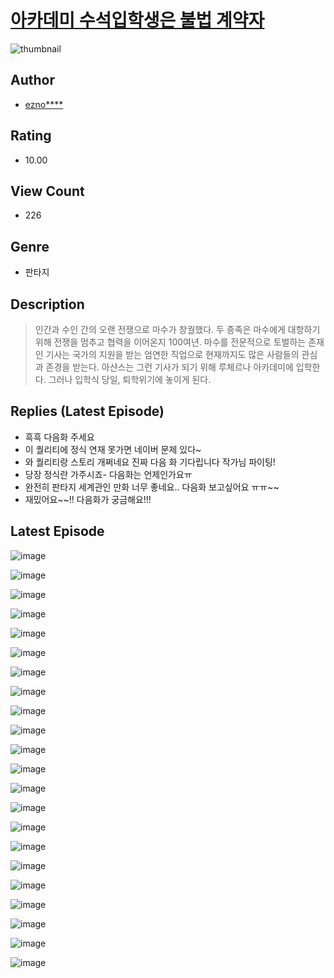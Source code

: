# [아카데미 수석입학생은 불법 계약자](https://comic.naver.com/challenge/list?titleId=811386)
![thumbnail](https://image-comic.pstatic.net/user_contents_data/challenge_comic/2023/05/25/upload_3689965846873006694_480x623.jpeg)

## Author
- [ezno****](https://comic.naver.com/artistTitle?id=367305)

## Rating
- 10.00

## View Count
- 226

## Genre
- 판타지

## Description
> 인간과 수인 간의 오랜 전쟁으로 마수가 창궐했다. 두 종족은 마수에게 대항하기 위해 전쟁을 멈추고 협력을 이어온지 100여년. 마수를 전문적으로 토벌하는 존재인 기사는 국가의 지원을 받는 엄연한 직업으로 현재까지도 많은 사람들의 관심과 존경을 받는다. 아샨스는 그런 기사가 되기 위해 루체르나 아카데미에 입학한다. 그러나 입학식 당일, 퇴학위기에 놓이게 된다.

## Replies (Latest Episode)
- 흑흑 다음화 주세요
- 이 퀄리티에 정식 연재 못가면 네이버 문제 있다~
- 와 퀄리티랑 스토리 개쩌네요 진짜 다음 화 기다립니다 작가님 파이팅!
- 당장 정식란 가주시죠- 다음화는 언제인가요ㅠ
- 완전히 판타지 세계관인 만화 너무 좋네요.. 다음화 보고싶어요 ㅠㅠ~~
- 재밌어요~~!! 다음화가 궁금해요!!!

## Latest Episode
![image](https://image-comic.pstatic.net/user_contents_data/challenge_comic/2023/05/25/367305/upload_7233966521619931444.jpeg)

![image](https://image-comic.pstatic.net/user_contents_data/challenge_comic/2023/05/25/367305/upload_3990863507530004536.jpeg)

![image](https://image-comic.pstatic.net/user_contents_data/challenge_comic/2023/05/25/367305/upload_4050481227866976612.jpeg)

![image](https://image-comic.pstatic.net/user_contents_data/challenge_comic/2023/05/25/367305/upload_4123158026615469924.jpeg)

![image](https://image-comic.pstatic.net/user_contents_data/challenge_comic/2023/05/25/367305/upload_7365700104929764918.jpeg)

![image](https://image-comic.pstatic.net/user_contents_data/challenge_comic/2023/05/25/367305/upload_3618703015125596471.jpeg)

![image](https://image-comic.pstatic.net/user_contents_data/challenge_comic/2023/05/25/367305/upload_3702350741674012726.jpeg)

![image](https://image-comic.pstatic.net/user_contents_data/challenge_comic/2023/05/25/367305/upload_3617908063940798007.jpeg)

![image](https://image-comic.pstatic.net/user_contents_data/challenge_comic/2023/05/25/367305/upload_7148393726361036386.jpeg)

![image](https://image-comic.pstatic.net/user_contents_data/challenge_comic/2023/05/25/367305/upload_4049688488603837747.jpeg)

![image](https://image-comic.pstatic.net/user_contents_data/challenge_comic/2023/05/25/367305/upload_3703701830991230049.jpeg)

![image](https://image-comic.pstatic.net/user_contents_data/challenge_comic/2023/05/25/367305/upload_3905575485830345316.jpeg)

![image](https://image-comic.pstatic.net/user_contents_data/challenge_comic/2023/05/25/367305/upload_3702858725388267577.jpeg)

![image](https://image-comic.pstatic.net/user_contents_data/challenge_comic/2023/05/25/367305/upload_7306024295156887860.jpeg)

![image](https://image-comic.pstatic.net/user_contents_data/challenge_comic/2023/05/25/367305/upload_4136101486761752163.jpeg)

![image](https://image-comic.pstatic.net/user_contents_data/challenge_comic/2023/05/25/367305/upload_3978192916806447668.jpeg)

![image](https://image-comic.pstatic.net/user_contents_data/challenge_comic/2023/05/25/367305/upload_7162243166164367667.jpeg)

![image](https://image-comic.pstatic.net/user_contents_data/challenge_comic/2023/05/25/367305/upload_3906702464526006064.jpeg)

![image](https://image-comic.pstatic.net/user_contents_data/challenge_comic/2023/05/25/367305/upload_7234245771806401638.jpeg)

![image](https://image-comic.pstatic.net/user_contents_data/challenge_comic/2023/05/25/367305/upload_3630239280072503351.jpeg)

![image](https://image-comic.pstatic.net/user_contents_data/challenge_comic/2023/05/25/367305/upload_3702582742886004582.jpeg)

![image](https://image-comic.pstatic.net/user_contents_data/challenge_comic/2023/05/25/367305/upload_3762250820794541106.jpeg)
